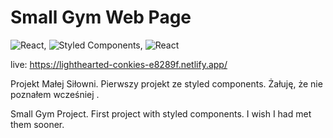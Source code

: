 # Small Gym Web Page

<img src="https://img.shields.io/badge/React-20232A?style=for-the-badge&logo=react&logoColor=61DAFB" alt="React"/>,
<img src="https://img.shields.io/badge/styled--components-DB7093?style=for-the-badge&logo=styled-components&logoColor=white" alt="Styled Components"/>,
<img src="https://img.shields.io/badge/React_Router-CA4245?style=for-the-badge&logo=react-router&logoColor=white" alt="React"/>

live: https://lighthearted-conkies-e8289f.netlify.app/

Projekt Małej Siłowni.
Pierwszy projekt ze styled components. Żałuję, że nie poznałem wcześniej .

Small Gym Project.
First project with styled components. I wish I had met them sooner.
